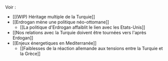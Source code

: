 Voir :

- [[(WIP) Héritage multiple de la Turquie]]
- [[Erdrogan mène une politique néo-ottomane]]
	- [[La politique d'Erdrogan affaiblit le lien avec les Etats-Unis]]
- [[Nos relations avec la Turquie doivent être tournées vers l'après Erdogan]]
- [[Enjeux énergetiques en Mediterranée]]
	- [[Faiblesses de la réaction allemande aux tensions entre la Turquie et la Grèce]]